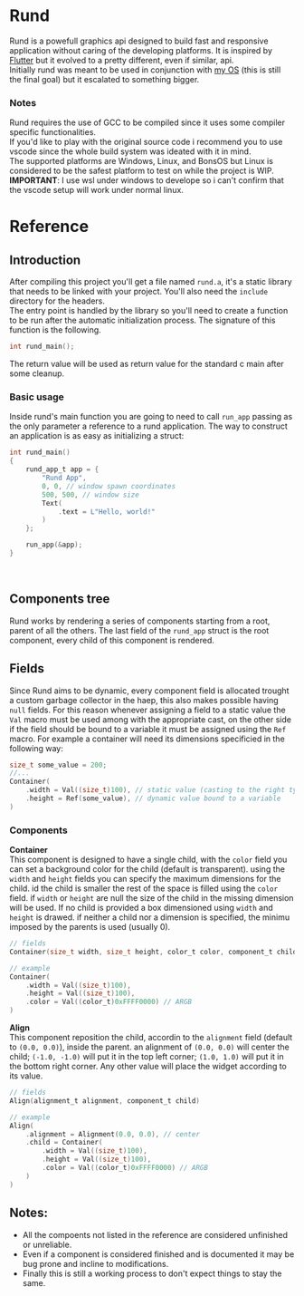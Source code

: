 # Rund
Rund is a powefull graphics api designed to build fast and responsive application without caring of the developing platforms. It is inspired by [Flutter](https://github.com/flutter/flutter) but it evolved to a pretty different, even if similar, api.<br>
Initially rund was meant to be used in conjunction with [my OS](https://github.com/Bonfra04/BonsOS) (this is still the final goal) but it escalated to something bigger.

### Notes
Rund requires the use of GCC to be compiled since it uses some compiler specific functionalities.<br>
If you'd like to play with the original source code i recommend you to use vscode since the whole build system was ideated with it in mind.<br>
The supported platforms are Windows, Linux, and BonsOS but Linux is considered to be the safest platform to test on while the project is WIP.<br>
**IMPORTANT**: I use wsl under windows to develope so i can't confirm that the vscode setup will work under normal linux.

# Reference
## Introduction
After compiling this project you'll get a file named `rund.a`, it's a static library that needs to be linked with your project. You'll also need the `include` directory for the headers.
<br>
The entry point is handled by the library so you'll need to create a function to be run after the automatic initialization process. The signature of this function is the following.
```c
int rund_main();
```
The return value will be used as return value for the standard c main after some cleanup.
<br>

### Basic usage
Inside rund's main function you are going to need to call `run_app` passing as the only parameter a reference to a rund application. The way to construct an application is as easy as initializing a struct:
```c
int rund_main()
{
    rund_app_t app = {
        "Rund App",
        0, 0, // window spawn coordinates
        500, 500, // window size
        Text(
            .text = L"Hello, world!"
        )
    };

    run_app(&app);
}
```
<br>

## Components tree
Rund works by rendering a series of components starting from a root, parent of all the others.
The last field of the `rund_app` struct is the root component, every child of this component is rendered.

## Fields
Since Rund aims to be dynamic, every component field is allocated trought a custom garbage collector in the haep, this also makes possible having `null` fields. For this reason whenever assigning a field to a static value the `Val` macro must be used among with the appropriate cast, on the other side if the field should be bound to a variable it must be assigned using the `Ref` macro. For example a container will need its dimensions specificied in the following way:
```c
size_t some_value = 200;
//...
Container(
    .width = Val((size_t)100), // static value (casting to the right type)
    .height = Ref(some_value), // dynamic value bound to a variable
)
```

### Components

**Container**<br>
This component is designed to have a single child, with the `color` field you can set a background color for the child (default is transparent). using  the `width` and `height` fields you can specify the maximum dimensions for the child. id the child is smaller the rest of the space is filled using the `color` field. if `width` or `height` are null the size of the child in the missing dimension will be used. If no child is provided a box dimensioned using `width` and `height` is drawed. if neither a child nor a dimension is specified, the minimu imposed by the parents is used (usually 0).
```c
// fields
Container(size_t width, size_t height, color_t color, component_t child)

// example
Container(
    .width = Val((size_t)100),
    .height = Val((size_t)100),
    .color = Val((color_t)0xFFFF0000) // ARGB
)
```

**Align**<br>
This component reposition the child, accordin to the `alignment` field (default to `(0.0, 0.0)`), inside the parent. an alignment of `(0.0, 0.0)` will center the child; `(-1.0, -1.0)` will put it in the top left corner; `(1.0, 1.0)` will put it in the bottom right corner. Any other value will place the widget according to its value.
```c
// fields
Align(alignment_t alignment, component_t child)

// example
Align(
    .alignment = Alignment(0.0, 0.0), // center
    .child = Container(
        .width = Val((size_t)100),
        .height = Val((size_t)100),
        .color = Val((color_t)0xFFFF0000) // ARGB
    )
)
```

## Notes:
* All the compoents not listed in the reference are considered unfinished or unreliable.
* Even if a component is considered finished and is documented it may be bug prone and  incline to modifications.
* Finally this is still a working process to don't expect things to stay the same.